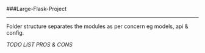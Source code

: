 ###Large-Flask-Project
___
Folder structure separates the modules as per concern eg models, api & config.

_TODO LIST PROS & CONS_